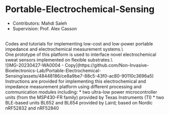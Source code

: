 # Portable-Electrochemical-Sensing
* Contributors: Mahdi Saleh
* Supervision: Prof. Alex Casson
<br />
Codes and tutorials for implementing low-cost and low-power portable impedance and electrochemical measurement systems.\
<br />
One prototype of this platform is used to interface novel electrochemical sweat sensors implemented on flexible substrates.\
<br />
![IMG-20230427-WA0004 - Copy](https://github.com/Non-Invasive-Bioelectronics-Lab/Portable-Electrochemical-Sensing/assets/48448186/ce8a9be7-88c5-43f0-ac80-90110c3696a5)
<br />
Instructions are provided for implementing this electrochemical and impedance measurement platform using different processing and communication modules including:
* two ultra-low power microcontroller units (from the MSP430-FR family) provided by Texas Instruments (TI)
* two BLE-based units BL652 and BL654 provided by Laird; based on Nordic nRF52832 and nRF52840
<br />

